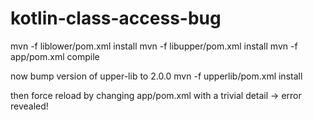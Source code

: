 # kotlin-class-access-bug

mvn -f liblower/pom.xml install
mvn -f libupper/pom.xml install
mvn -f app/pom.xml compile

now bump version of upper-lib to 2.0.0
mvn -f upperlib/pom.xml install

then force reload by changing app/pom.xml with a trivial detail
->  error revealed!
